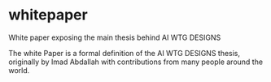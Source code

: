 # whitepaper
White paper exposing the main thesis behind AI WTG DESIGNS

The white Paper is a formal definition of the AI WTG DESIGNS thesis, originally by Imad Abdallah with contributions 
from many people around the world.
